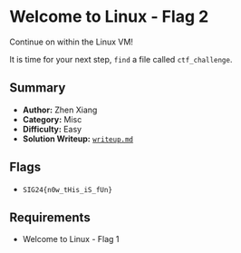 # Welcome to Linux - Flag 2

Continue on within the Linux VM!

It is time for your next step, `find` a file called `ctf_challenge`.

## Summary
- **Author:** Zhen Xiang
- **Category:** Misc
- **Difficulty:** Easy
- **Solution Writeup:** [`writeup.md`](./soln/writeup.md)

## Flags
- `SIG24{n0w_tHis_iS_fUn}`

## Requirements
- Welcome to Linux - Flag 1
